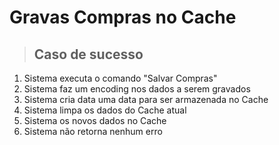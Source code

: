 # Gravas Compras no Cache

> ## Caso de sucesso
1. Sistema executa o comando "Salvar Compras"
2. Sistema faz um encoding nos dados a serem gravados
3. Sistema cria data uma data para ser armazenada no Cache
4. Sistema limpa os dados do Cache atual
5. Sistema os novos dados no Cache
6. Sistema não retorna nenhum erro